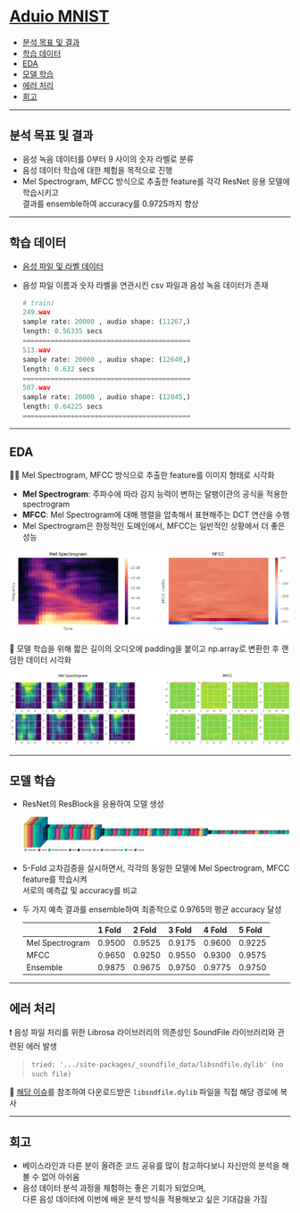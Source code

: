 # [Aduio MNIST](https://dacon.io/competitions/official/235905/overview/description)
  - [분석 목표 및 결과](#분석-목표-및-결과)
  - [학습 데이터](#학습-데이터)
  - [EDA](#eda)
  - [모델 학습](#모델-학습)
  - [에러 처리](#에러-처리)
  - [회고](#회고)

---

## 분석 목표 및 결과

- 음성 녹음 데이터를 0부터 9 사이의 숫자 라벨로 분류
- 음성 데이터 학습에 대한 체험을 목적으로 진행
- Mel Spectrogram, MFCC 방식으로 추출한 feature를 각각 ResNet 응용 모델에 학습시키고   
결과를 ensemble하여 accuracy를 0.9725까지 향상

---

## 학습 데이터

- [음성 파일 및 라벨 데이터](https://dacon.io/competitions/official/235905/data)
- 음성 파일 이름과 숫자 라벨을 연관시킨 csv 파일과 음성 녹음 데이터가 존재
    
    ```python
    # train/
    249.wav
    sample rate: 20000 , audio shape: (11267,)
    length: 0.56335 secs
    ==========================================
    513.wav
    sample rate: 20000 , audio shape: (12640,)
    length: 0.632 secs
    ==========================================
    507.wav
    sample rate: 20000 , audio shape: (12845,)
    length: 0.64225 secs
    ==========================================
    ```
    

---

## EDA

<aside>
🦻🏻 Mel Spectrogram, MFCC 방식으로 추출한 feature를 이미지 형태로 시각화

- **Mel Spectrogram**: 주파수에 따라 감지 능력이 변하는 달팽이관의 공식을 적용한 spectrogram
- **MFCC**: Mel Spectrogram에 대해 행렬을 압축해서 표현해주는 DCT 연산을 수행
- Mel Spectrogram은 한정적인 도메인에서, MFCC는 일반적인 상황에서 더 좋은 성능

![output.png](.images/output_1.png)

</aside>

<aside>
💨 모델 학습을 위해 짧은 길이의 오디오에 padding을 붙이고 np.array로 변환한 후 랜덤한 데이터 시각화

![output.png](.images/output_2.png)

</aside>

---

## 모델 학습

- ResNet의 ResBlock을 응용하여 모델 생성
    
    ![output.png](.images/output_3.png)
    
- 5-Fold 교차검증을 실시하면서, 각각의 동일한 모델에 Mel Spectrogram, MFCC feature를 학습시켜   
서로의 예측값 및 accuracy를 비교
- 두 가지 예측 결과를 ensemble하여 최종적으로 0.9765의 평균 accuracy 달성
    
    
    |  | 1 Fold | 2 Fold | 3 Fold | 4 Fold | 5 Fold |
    | --- | --- | --- | --- | --- | --- |
    | Mel Spectrogram | 0.9500 | 0.9525 | 0.9175 | 0.9600 | 0.9225 |
    | MFCC | 0.9650 | 0.9250 | 0.9550 | 0.9300 | 0.9575 |
    | Ensemble | 0.9875 | 0.9675 | 0.9750 | 0.9775 | 0.9750 |

---

## 에러 처리

❗ 음성 파일 처리를 위한 Librosa 라이브러리의 의존성인 SoundFile 라이브러리와 관련된 에러 발생
> `tried: '.../site-packages/_soundfile_data/libsndfile.dylib' (no such file)`

🔧 [해당 이슈](https://github.com/bastibe/python-soundfile/issues/310#issuecomment-1024233084)를 참조하여 다운로드받은 `libsndfile.dylib` 파일을 직접 해당 경로에 복사

</aside>

</aside>

---

## 회고

- 베이스라인과 다른 분이 올려준 코드 공유를 많이 참고하다보니 자신만의 분석을 해볼 수 없어 아쉬움
- 음성 데이터 분석 과정을 체험하는 좋은 기회가 되었으며,   
다른 음성 데이터에 이번에 배운 분석 방식을 적용해보고 싶은 기대감을 가짐
